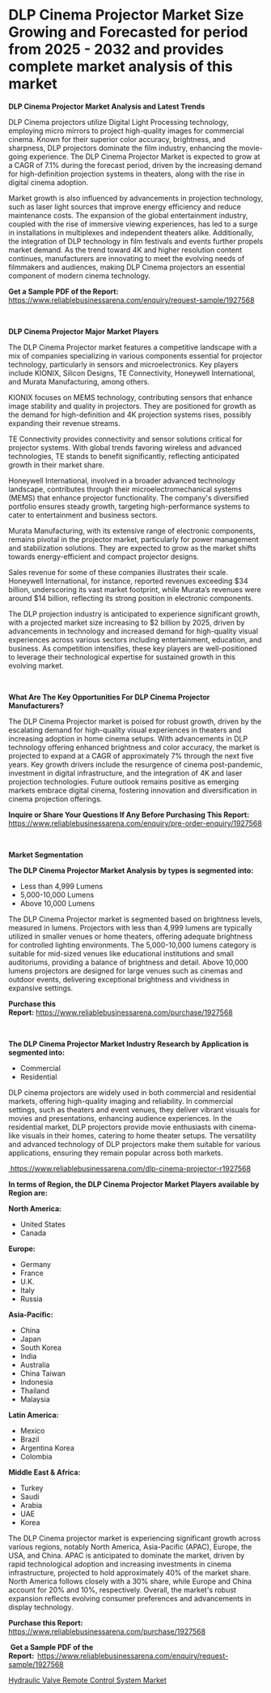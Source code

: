 <p><h1>DLP Cinema Projector Market Size Growing and Forecasted for period from 2025 - 2032 and provides complete market analysis of this market</h1></p><p><strong>DLP Cinema Projector Market Analysis and Latest Trends</strong></p>
<p><p>DLP Cinema projectors utilize Digital Light Processing technology, employing micro mirrors to project high-quality images for commercial cinema. Known for their superior color accuracy, brightness, and sharpness, DLP projectors dominate the film industry, enhancing the movie-going experience. The DLP Cinema Projector Market is expected to grow at a CAGR of 7.1% during the forecast period, driven by the increasing demand for high-definition projection systems in theaters, along with the rise in digital cinema adoption.</p><p>Market growth is also influenced by advancements in projection technology, such as laser light sources that improve energy efficiency and reduce maintenance costs. The expansion of the global entertainment industry, coupled with the rise of immersive viewing experiences, has led to a surge in installations in multiplexes and independent theaters alike. Additionally, the integration of DLP technology in film festivals and events further propels market demand. As the trend toward 4K and higher resolution content continues, manufacturers are innovating to meet the evolving needs of filmmakers and audiences, making DLP Cinema projectors an essential component of modern cinema technology.</p></p>
<p><strong>Get a Sample PDF of the Report:&nbsp;</strong> <a href="https://www.reliablebusinessarena.com/enquiry/request-sample/1927568?utm_campaign=2299&utm_medium=2&utm_source=Github&utm_content=ia&utm_term=17022025&utm_id=dlp-cinema-projector">https://www.reliablebusinessarena.com/enquiry/request-sample/1927568</a></p>
<p>&nbsp;</p>
<p><strong>DLP Cinema Projector Major Market Players</strong></p>
<p><p>The DLP Cinema Projector market features a competitive landscape with a mix of companies specializing in various components essential for projector technology, particularly in sensors and microelectronics. Key players include KIONIX, Silicon Designs, TE Connectivity, Honeywell International, and Murata Manufacturing, among others.</p><p>KIONIX focuses on MEMS technology, contributing sensors that enhance image stability and quality in projectors. They are positioned for growth as the demand for high-definition and 4K projection systems rises, possibly expanding their revenue streams.</p><p>TE Connectivity provides connectivity and sensor solutions critical for projector systems. With global trends favoring wireless and advanced technologies, TE stands to benefit significantly, reflecting anticipated growth in their market share.</p><p>Honeywell International, involved in a broader advanced technology landscape, contributes through their microelectromechanical systems (MEMS) that enhance projector functionality. The company's diversified portfolio ensures steady growth, targeting high-performance systems to cater to entertainment and business sectors.</p><p>Murata Manufacturing, with its extensive range of electronic components, remains pivotal in the projector market, particularly for power management and stabilization solutions. They are expected to grow as the market shifts towards energy-efficient and compact projector designs.</p><p>Sales revenue for some of these companies illustrates their scale. Honeywell International, for instance, reported revenues exceeding $34 billion, underscoring its vast market footprint, while Murata’s revenues were around $14 billion, reflecting its strong position in electronic components.</p><p>The DLP projection industry is anticipated to experience significant growth, with a projected market size increasing to $2 billion by 2025, driven by advancements in technology and increased demand for high-quality visual experiences across various sectors including entertainment, education, and business. As competition intensifies, these key players are well-positioned to leverage their technological expertise for sustained growth in this evolving market.</p></p>
<p>&nbsp;</p>
<p><strong>What Are The Key Opportunities For DLP Cinema Projector Manufacturers?</strong></p>
<p><p>The DLP Cinema Projector market is poised for robust growth, driven by the escalating demand for high-quality visual experiences in theaters and increasing adoption in home cinema setups. With advancements in DLP technology offering enhanced brightness and color accuracy, the market is projected to expand at a CAGR of approximately 7% through the next five years. Key growth drivers include the resurgence of cinema post-pandemic, investment in digital infrastructure, and the integration of 4K and laser projection technologies. Future outlook remains positive as emerging markets embrace digital cinema, fostering innovation and diversification in cinema projection offerings.</p></p>
<p><strong>Inquire or Share Your Questions If Any Before Purchasing This Report:</strong> <a href="https://www.reliablebusinessarena.com/enquiry/pre-order-enquiry/1927568?utm_campaign=2299&utm_medium=2&utm_source=Github&utm_content=ia&utm_term=17022025&utm_id=dlp-cinema-projector">https://www.reliablebusinessarena.com/enquiry/pre-order-enquiry/1927568</a></p>
<p>&nbsp;</p>
<p><strong>Market Segmentation</strong></p>
<p><strong>The DLP Cinema Projector Market Analysis by types is segmented into:</strong></p>
<p><ul><li>Less than 4,999 Lumens</li><li>5,000-10,000 Lumens</li><li>Above 10,000 Lumens</li></ul></p>
<p><p>The DLP Cinema Projector market is segmented based on brightness levels, measured in lumens. Projectors with less than 4,999 lumens are typically utilized in smaller venues or home theaters, offering adequate brightness for controlled lighting environments. The 5,000-10,000 lumens category is suitable for mid-sized venues like educational institutions and small auditoriums, providing a balance of brightness and detail. Above 10,000 lumens projectors are designed for large venues such as cinemas and outdoor events, delivering exceptional brightness and vividness in expansive settings.</p></p>
<p><strong>Purchase this Report:&nbsp;</strong><a href="https://www.reliablebusinessarena.com/purchase/1927568?utm_campaign=2299&utm_medium=2&utm_source=Github&utm_content=ia&utm_term=17022025&utm_id=dlp-cinema-projector">https://www.reliablebusinessarena.com/purchase/1927568</a></p>
<p>&nbsp;</p>
<p><strong>The DLP Cinema Projector Market Industry Research by Application is segmented into:</strong></p>
<p><ul><li>Commercial</li><li>Residential</li></ul></p>
<p><p>DLP cinema projectors are widely used in both commercial and residential markets, offering high-quality imaging and reliability. In commercial settings, such as theaters and event venues, they deliver vibrant visuals for movies and presentations, enhancing audience experiences. In the residential market, DLP projectors provide movie enthusiasts with cinema-like visuals in their homes, catering to home theater setups. The versatility and advanced technology of DLP projectors make them suitable for various applications, ensuring they remain popular across both markets.</p></p>
<p><a href="https://www.reliablebusinessarena.com/dlp-cinema-projector-r1927568?utm_campaign=2299&utm_medium=2&utm_source=Github&utm_content=ia&utm_term=17022025&utm_id=dlp-cinema-projector">&nbsp;https://www.reliablebusinessarena.com/dlp-cinema-projector-r1927568</a></p>
<p><strong>In terms of Region, the DLP Cinema Projector Market Players available by Region are:</strong></p>
<p>
    <p> <strong> North America: </strong>
        <ul>
            <li>United States</li>
            <li>Canada</li>
        </ul>
        </p> 
    <p> <strong> Europe: </strong>
        <ul>
            <li>Germany</li>
            <li>France</li>
            <li>U.K.</li>
            <li>Italy</li>
            <li>Russia</li>
        </ul>
        </p> 
    <p> <strong> Asia-Pacific: </strong>
        <ul>
            <li>China</li>
            <li>Japan</li>
            <li>South Korea</li>
            <li>India</li>
            <li>Australia</li>
            <li>China Taiwan</li>
            <li>Indonesia</li>
            <li>Thailand</li>
            <li>Malaysia</li>
        </ul>
        </p> 
    <p> <strong> Latin America: </strong>
        <ul>
            <li>Mexico</li>
            <li>Brazil</li>
            <li>Argentina Korea</li>
            <li>Colombia</li>
        </ul>
        </p> 
    <p> <strong> Middle East & Africa: </strong>
        <ul>
            <li>Turkey</li>
            <li>Saudi</li>
            <li>Arabia</li>
            <li>UAE</li>
            <li>Korea</li>
        </ul>
    </p>
    </p>
<p><p>The DLP Cinema projector market is experiencing significant growth across various regions, notably North America, Asia-Pacific (APAC), Europe, the USA, and China. APAC is anticipated to dominate the market, driven by rapid technological adoption and increasing investments in cinema infrastructure, projected to hold approximately 40% of the market share. North America follows closely with a 30% share, while Europe and China account for 20% and 10%, respectively. Overall, the market's robust expansion reflects evolving consumer preferences and advancements in display technology.</p></p>
<p><strong>Purchase this Report: </strong><a href="https://www.reliablebusinessarena.com/purchase/1927568?utm_campaign=2299&utm_medium=2&utm_source=Github&utm_content=ia&utm_term=17022025&utm_id=dlp-cinema-projector">https://www.reliablebusinessarena.com/purchase/1927568</a></p>
<p>&nbsp;<strong>Get a Sample PDF of the Report:&nbsp;&nbsp;</strong><a href="https://www.reliablebusinessarena.com/enquiry/request-sample/1927568?utm_campaign=2299&utm_medium=2&utm_source=Github&utm_content=ia&utm_term=17022025&utm_id=dlp-cinema-projector">https://www.reliablebusinessarena.com/enquiry/request-sample/1927568</a></p>
<p><strong></strong></p>
<p><p><a href="https://github.com/risingtrista99259/Market-Research-Report-List-1/blob/main/hydraulic-valve-remote-control-system-market.md?utm_campaign=2299&utm_medium=2&utm_source=Github&utm_content=ia&utm_term=17022025&utm_id=dlp-cinema-projector">Hydraulic Valve Remote Control System Market</a></p></p>